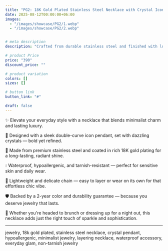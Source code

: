 ```yaml
---
title: "PG2: 18K Gold Plated Stainless Steel Necklace with Crystal Icon Pendant"
date: 2025-08-12T00:00:00+06:00
images: 
  - "/images/showcase/PG2/1.webp"
  - "/images/showcase/PG2/2.webp"


# meta description
description: "Crafted from durable stainless steel and finished with luxurious 18K gold plating, this necklace features a sparkling crystal-studded icon pendant — elegant, hypoallergenic, and perfect for everyday wear."

# product Price
price: "390"
discount_price: ""

# product variation
colors: []
sizes: []

# button link
button_link: "#"

draft: false
---
```


✨ Elevate your everyday style with a necklace that blends minimalist charm and lasting luxury.

💎 Designed with a sleek double-curve icon pendant, set with dazzling crystals — bold yet refined.

🌟 Made from premium stainless steel and coated in rich 18K gold plating for a long-lasting, radiant shine.

💧 Waterproof, hypoallergenic, and tarnish-resistant — perfect for sensitive skin and daily wear.

🔗 Lightweight and delicate chain — easy to layer or wear on its own for that effortless chic vibe.

🛡️ Backed by a 2-year color and durability guarantee — because you deserve jewelry that lasts.

💖 Whether you're headed to brunch or dressing up for a night out, this necklace adds just the right touch of sparkle and sophistication.

---
jewelry, 18k gold plated, stainless steel necklace, crystal pendant, hypoallergenic, minimalist jewelry, layering necklace, waterproof accessory, everyday glam, non-tarnish jewelry
